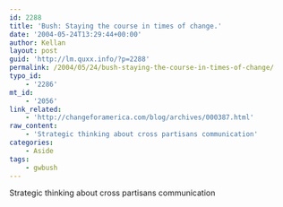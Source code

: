 ```yaml
---
id: 2288
title: 'Bush: Staying the course in times of change.'
date: '2004-05-24T13:29:44+00:00'
author: Kellan
layout: post
guid: 'http://lm.quxx.info/?p=2288'
permalink: /2004/05/24/bush-staying-the-course-in-times-of-change/
typo_id:
    - '2286'
mt_id:
    - '2056'
link_related:
    - 'http://changeforamerica.com/blog/archives/000387.html'
raw_content:
    - 'Strategic thinking about cross partisans communication'
categories:
    - Aside
tags:
    - gwbush
---
```


Strategic thinking about cross partisans communication